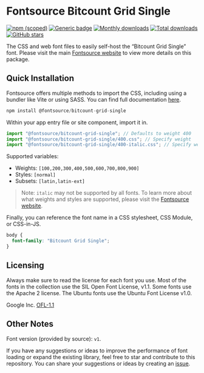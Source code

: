 # Fontsource Bitcount Grid Single

[![npm (scoped)](https://img.shields.io/npm/v/@fontsource/bitcount-grid-single?color=brightgreen)](https://www.npmjs.com/package/@fontsource/bitcount-grid-single) [![Generic badge](https://img.shields.io/badge/fontsource-passing-brightgreen)](https://github.com/fontsource/fontsource) [![Monthly downloads](https://badgen.net/npm/dm/@fontsource/bitcount-grid-single)](https://github.com/fontsource/fontsource) [![Total downloads](https://badgen.net/npm/dt/@fontsource/bitcount-grid-single)](https://github.com/fontsource/fontsource) [![GitHub stars](https://img.shields.io/github/stars/fontsource/fontsource.svg?style=social&label=Star)](https://github.com/fontsource/fontsource/stargazers)

The CSS and web font files to easily self-host the “Bitcount Grid Single” font. Please visit the main [Fontsource website](https://fontsource.org/fonts/bitcount-grid-single) to view more details on this package.

## Quick Installation

Fontsource offers multiple methods to import the CSS, including using a bundler like Vite or using SASS. You can find full documentation [here](https://fontsource.org/docs/getting-started/introduction).

```javascript
npm install @fontsource/bitcount-grid-single
```

Within your app entry file or site component, import it in.

```javascript
import "@fontsource/bitcount-grid-single"; // Defaults to weight 400
import "@fontsource/bitcount-grid-single/400.css"; // Specify weight
import "@fontsource/bitcount-grid-single/400-italic.css"; // Specify weight and style
```

Supported variables:
- Weights: `[100,200,300,400,500,600,700,800,900]`
- Styles: `[normal]`
- Subsets: `[latin,latin-ext]`

> Note: `italic` may not be supported by all fonts. To learn more about what weights and styles are supported, please visit the [Fontsource website](https://fontsource.org/fonts/bitcount-grid-single).

Finally, you can reference the font name in a CSS stylesheet, CSS Module, or CSS-in-JS.

```css
body {
  font-family: "Bitcount Grid Single";
}
```

## Licensing
Always make sure to read the license for each font you use. Most of the fonts in the collection use the SIL Open Font License, v1.1. Some fonts use the Apache 2 license. The Ubuntu fonts use the Ubuntu Font License v1.0.

Google Inc.
[OFL-1.1](http://scripts.sil.org/OFL)

## Other Notes
Font version (provided by source): `v1`.

If you have any suggestions or ideas to improve the performance of font loading or expand the existing library, feel free to star and contribute to this repository. You can share your suggestions or ideas by creating an [issue](https://github.com/fontsource/fontsource/issues).